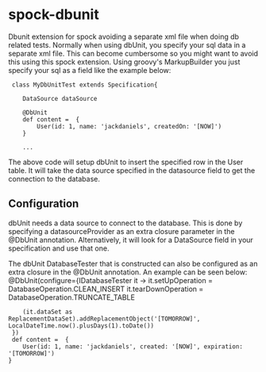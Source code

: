 spock-dbunit
============

Dbunit extension for spock avoiding a separate xml file when doing db related tests.
Normally when using dbUnit, you specify your sql data in a separate xml file. This can become cumbersome so you might want to avoid this using this spock extension.
Using groovy's MarkupBuilder you just specify your sql as a field like the example below:

     class MyDbUnitTest extends Specification{

        DataSource dataSource

        @DbUnit
        def content =  {
            User(id: 1, name: 'jackdaniels', createdOn: '[NOW]')
        }

        ...

The above code will setup dbUnit to insert the specified row in the User table. It will take the data source specified in the datasource field to get the connection to the database.

Configuration
-------------
dbUnit needs a data source to connect to the database. This is done by specifying a datasourceProvider as an extra closure parameter in the @DbUnit annotation. 
Alternatively, it will look for a DataSource field in your specification and use that one.

The dbUnit DatabaseTester that is constructed can also be configured as an extra closure in the @DbUnit annotation. An example can be seen below:
     @DbUnit(configure={IDatabaseTester it ->
        it.setUpOperation = DatabaseOperation.CLEAN_INSERT
        it.tearDownOperation = DatabaseOperation.TRUNCATE_TABLE

        (it.dataSet as ReplacementDataSet).addReplacementObject('[TOMORROW]', LocalDateTime.now().plusDays(1).toDate())
     }) 
     def content =  {
        User(id: 1, name: 'jackdaniels', created: '[NOW]', expiration: '[TOMORROW]')
    }

